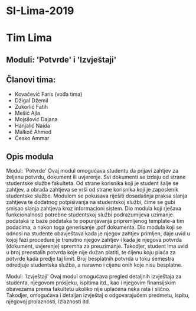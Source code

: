 # SI-Lima-2019
# Tim Lima

## Moduli: 'Potvrde' i 'Izvještaji'

## Članovi tima:
- Kovačević Faris (vođa tima)
- Džigal Džemil
- Zukorlić Fatih
- Mešić Ajla
- Mojsilović Dajana
- Hanjalić Naida
- Malkoč Ahmed
- Ćesko Ammar

## Opis modula
Modul: 'Potvrde'
Ovaj modul omogućava studentu da prijavi zahtjev za željenu
potvrdu, dokument ili uvjerenje. Svi dokumenti se izdaju od
strane studentske službe fakulteta. Od strane korisnika koji je
student šalje se zahtjev, a obrada zahtjeva se vrši od strane
korisnika koji je zaposlenik studentske službe. Modulom se
pokusava riješiti dosadašnja praksa slanja zahtjeva te dodatnog
potpisivanja na studentskoj službi, čime se gubi smisao slanja
zahtjeva kroz informacioni sistem. Dio modula koji rješava
funkcionalnosti potrebne studentskoj službi podrazumijeva
uzimanje podataka iz baze podataka te popunjavanja
pripremljenog template-a tim podacima, a nakon toga
generisanje .pdf dokumenta. Dio modula koji se odnosi na
studente obavještava kada je njegov zahtjev primljen, daje uvid
u kojoj fazi procedure je trenutno njegov zahtjev i kada je
njegova potvrda (dokument, uvjerenje) spremna za
preuzimanje. Takodjer, student ima uvid u broj preostalih
potvrda koje nije dužan platiti, te cijenu koju plaća za potvrde
kada predje taj limit. Broj besplatnih potvrda u toku semestra
odredjuje studentska služba, a naravno i cijenu onih koje nisu
besplatne.

Modul: 'Izvještaji'
Ovaj modul omogućava pregled detaljnih izvještaja za studenta,
njegovom prosjeku, ispitima itd., kao i njegovim finansijskim
obavezama prema fakultetu ukoliko nije uplaćena neka rata i
slično. Takodjer, omogućava i detaljan izvještaj o
odgovarajućem predmetu, ispitu, njegovoj prolaznosti,
izlaznosti itd.

